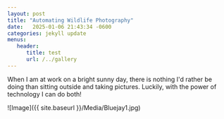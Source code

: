 ```yaml
---
layout: post
title: "Automating Wildlife Photography" 
date:   2025-01-06 21:43:34 -0600
categories: jekyll update
menus: 
   header:
      title: test
      url: /../gallery
---
```

When I am at work on a bright sunny day, there is nothing I'd rather be doing than sitting outside and taking pictures. Luckily, with the power of technology I can do both!

![Image]({{ site.baseurl }}/Media/Bluejay1.jpg)
